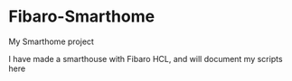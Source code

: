 # Fibaro-Smarthome
My Smarthome project

I have made a smarthouse with Fibaro HCL, and will document my scripts here
